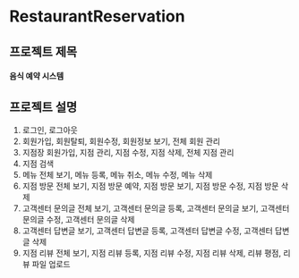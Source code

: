 # RestaurantReservation
## 프로젝트 제목
#### 음식 예약 시스템
## 프로젝트 설명
1. 로그인, 로그아웃
2. 회원가입, 회원탈퇴, 회원수정, 회원정보 보기, 전체 회원 관리
3. 지점장 회원가입, 지점 관리, 지점 수정, 지점 삭제, 전체 지점 관리
4. 지점 검색
5. 메뉴 전체 보기, 메뉴 등록, 메뉴 취소, 메뉴 수정, 메뉴 삭제
6. 지점 방문 전체 보기, 지점 방문 예약, 지점 방문 보기, 지점 방문 수정, 지점 방문 삭제
7. 고객센터 문의글 전체 보기, 고객센터 문의글 등록, 고객센터 문의글 보기, 고객센터 문의글 수정, 고객센터 문의글 삭제
8. 고객센터 답변글 보기, 고객센터 답변글 등록, 고객센터 답변글 수정, 고객센터 답변글 삭제
9. 지점 리뷰 전체 보기, 지점 리뷰 등록, 지점 리뷰 수정, 지점 리뷰 삭제, 리뷰 평점, 리뷰 파일 업로드
